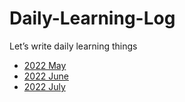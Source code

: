 # Daily-Learning-Log
Let’s write daily learning things 

- [2022 May](https://github.com/superbderrick/Daily-Learning-Log/blob/main/2022_05.md)
- [2022 June](https://github.com/superbderrick/Daily-Learning-Log/blob/main/2022_06.md)
- [2022 July](https://github.com/superbderrick/Daily-Learning-Log/blob/main/2022_07.md)
